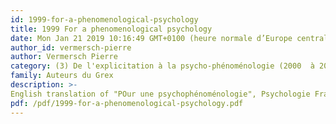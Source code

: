 ```yaml
---
id: 1999-for-a-phenomenological-psychology
title: 1999 For a phenomenological psychology 
date: Mon Jan 21 2019 10:16:49 GMT+0100 (heure normale d’Europe centrale)
author_id: vermersch-pierre
author: Vermersch Pierre
category: (3) De l'explicitation à la psycho-phénoménologie (2000  à 2008)
family: Auteurs du Grex
description: >-
English translation of "POur une psychophénoménologie", Psychologie Française, 1999, 44, 1, 7-19 
pdf: /pdf/1999-for-a-phenomenological-psychology.pdf
---
```

